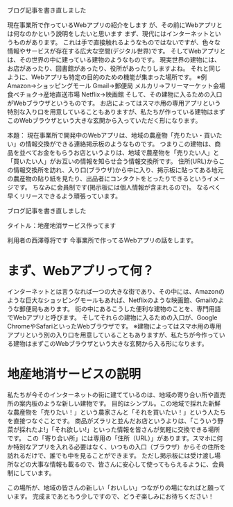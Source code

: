 ブログ記事を書き直しました

現在事業所で作っているWebアプリの紹介をします
が、その前にWebアプリとは何なのかという説明をしたいと思います
まず、現代にはインターネットというものがあります。
これは手で直接触れるようなものではないですが、色々な情報やサービスが存在する広大な空間(デジタル世界)です。
そしてWebアプリとは、その世界の中に建っている建物のようなものです。
現実世界の建物には、お店があったり、図書館があったり、役所があったりしますよね。
それと同じように、Webアプリも特定の目的のための機能が集まった場所です。
※例
Amazon→ショッピングモール
Gmail→郵便局
メルカリ→フリーマーケット会場
食べチョク→産地直送市場
Netflix→映画館
そして、その建物に入るための入口がWebブラウザというものです。
お店によってはスマホ用の専用アプリという特別な入り口を用意していることもありますが、私たちが作っている建物はまずこのWebブラウザという大きな玄関から入っていただく形になります。

本題：
現在事業所で開発中のWebアプリは、地域の農産物「売りたい・買いたい」の情報交換ができる連絡掲示板のようなものです。
つまりこの建物は、商品を並べてお金をもらうお店というよりは、地域で農産物を「売りたい人」と「買いたい人」がお互いの情報を知らせ合う情報交換所です。
住所(URL)からこの情報交換所を訪れ、入り口(ブラウザ)から中に入り、掲示板に貼ってある地元の農産物の貼り紙を見たり、出品者にコンタクトをとったりできるというイメージです。
ちなみに会員制です(掲示板には個人情報が含まれるので)。
なるべく早くリリースできるよう頑張っています。


ブログ記事を書き直しました

タイトル：地産地消サービス作ってます

利用者の西澤尊将です
今事業所で作ってるWebアプリの話をします。

# まず、Webアプリって何？
インターネットとは言うなれば一つの大きな街であり、その中には、Amazonのような巨大なショッピングモールもあれば、Netflixのような映画館、Gmailのような郵便局もあります。
街の中にあるこうした便利な建物のことを、専門用語でWebアプリと呼びます。
そしてそれらの建物に入るための入口が、Google ChromeやSafariといったWebブラウザです。
※建物によってはスマホ用の専用アプリという別の入り口を用意していることもありますが、私たちが今作っている建物はまずこのWebブラウザという大きな玄関から入る形になります。

# 地産地消サービスの説明
私たちが今そのインターネットの街に建てているのは、地域の寄り合い所や直売所の案内板のような新しい建物です。
目的はシンプル。この地域で採れた新鮮な農産物を「売りたい！」という農家さんと「それを買いたい！」という人たちを直接つなぐことです。
商品がズラリと並んだお店というよりは、「こういう野菜が採れたよ!」「それ欲しい!」といった情報を皆さんが気軽に交換できる場所です。
この「寄り合い所」には専用の「住所（URL）」があります。スマホに何か特別なアプリを入れる必要はなく、いつもの入口（ブラウザ）からその住所を訪れるだけで、誰でも中を見ることができます。
ただし掲示板には受け渡し場所などの大事な情報も載るので、皆さんに安心して使ってもらえるように、会員制にしています。














この場所が、地域の皆さんの新しい「おいしい」つながりの場になればと願っています。
完成まであともう少しですので、どうぞ楽しみにお待ちください！